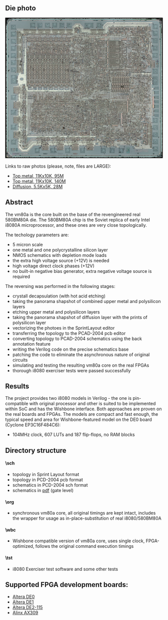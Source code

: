 ## Die photo

![Die photo](/img/vm80a.jpg)

Links to raw photos (please, note, files are LARGE):
- [Top metal, 11Kx10K, 95M](http://www.1801bm1.com/files/retro/580/images/580vm80a-2.jpg)
- [Top metal, 11Kx10K, 140M](http://www.1801bm1.com/files/retro/580/images/580vm80a-3.jpg)
- [Diffusion, 5.5Kx5K, 28M](http://www.1801bm1.com/files/retro/580/images/580vm80a-sil.jpg)

## Abstract
The vm80a is the core built on the base of the revengineered real 580BM80A die.
The 580BM80A chip is the Soviet replica of early Intel i8080A microprocessor,
and these ones are very close topologically.

The techology parameters are:
- 5 micron scale
- one metal and one polycrystalline silicon layer
- NMOS schematics with depletion mode loads
- the extra high voltage source (+12V) is needed
- high voltage direct clock phases (+12V)
- no built-in negative bias generator, extra negative voltage source is required

The reversing was performed in the following stages:
- crystall decapsulation (with hot acid etching)
- taking the panorama shapshot of combined upper metal and polysilicon layers
- etching upper metal and polysilicon layers
- taking the panorama shapshot of diffusion layer with the prints of polysilicon layer
- vectorizing the photoes in the SprintLayout editor
- transferring the topology to the PCAD-2004 pcb editor
- converting topology to PCAD-2004 schematics using the back annotation feature
- writing the Verilog code on the precise schematics base
- patching the code to eliminate the asynchronous nature of original circuits
- simulating and testing the resulting vm80a core on the real FPGAs
- thorough i8080 exerciser tests were passed successfully

## Results
The project provides two i8080 models in Verilog - the one is pin-compatible with original
processor and other is suited to be implemented within SoC and has the Wishbone interface.
Both approaches are proven on the real boards and FPGAs.
The models are compact and fast enough, the typical speed and area for Wishbone-featured model
on the DE0 board (Cyclone EP3C16F484C6):
- 104MHz clock, 607 LUTs and 187 flip-flops, no RAM blocks
 
## Directory structure
#### \sch    
- topology in Sprint Layout format
- topology in PCD-2004 pcb format
- schematics in PCD-2004 sch format
- schematics in [pdf](/sch/vm80a.pdf) (gate level)

#### \org
- synchronous vm80a core, all original timings are kept intact, 
includes the wrapper for usage as in-place-substitution of real i8080/580BM80A 
          
#### \wbc
- Wishbone compatible version of vm80a core, uses single clock, FPGA-optimized,
follows the original command execution timings

#### \tst
- i8080 Exerciser test software and some other tests

## Supported FPGA development boards:
- [Altera DE0](http://www.terasic.com.tw/cgi-bin/page/archive.pl?Language=English&No=364)
- [Altera DE1](http://www.terasic.com.tw/cgi-bin/page/archive.pl?Language=English&CategoryNo=53&No=83)
- [Altera DE2-115](http://www.terasic.com.tw/cgi-bin/page/archive.pl?Language=English&CategoryNo=139&No=502)
- [Alinx AX309](http://artofcircuits.com/product/alinx-ax309-spartan-6-fpga-development-board-xc6slx9-2ftg256c)

